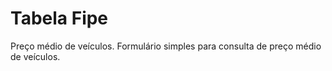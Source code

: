# Tabela Fipe
Preço médio de veículos. Formulário simples para consulta de preço médio de veículos.
